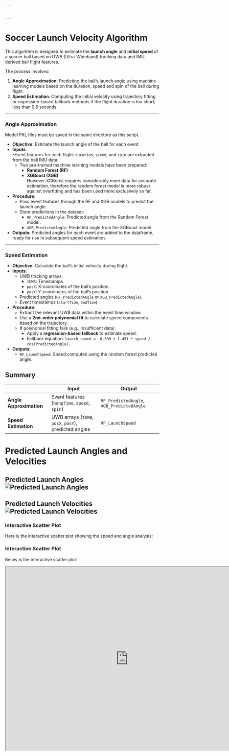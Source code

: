 ```yaml
---


---
```


<h1 id="soccer--launch-velocity-algorithm">Soccer  Launch Velocity Algorithm</h1>
<p>This algorithm is designed to estimate the <strong>launch angle</strong> and <strong>initial speed</strong> of a soccer ball based on UWB (Ultra-Wideband) tracking data and IMU derived ball flight features.</p>
<p>The process involves:</p>
<ol>
<li><strong>Angle Approximation</strong>: Predicting the ball’s launch angle using machine learning models based on the duration, speed and spin of the ball during flight.</li>
<li><strong>Speed Estimation</strong>: Computing the initial velocity using trajectory fitting or regression-based fallback methods if the flight duration is too short; less than 0.5 seconds.</li>
</ol>
<hr>
<h3 id="angle-approximation">Angle Approximation</h3>
<p>Model PKL files must be saved in the same directory as this script.</p>
<ul>
<li><strong>Objective</strong>: Estimate the launch angle of the ball for each event.</li>
<li><strong>Inputs</strong>:<br>
-Event features for each flight: <code>duration</code>, <code>speed</code>, and <code>spin</code> are extracted from the ball IMU data.
<ul>
<li>Two pre-trained machine learning models have been prepared:
<ul>
<li><strong>Random Forest (RF)</strong></li>
<li><strong>XGBoost (XGB)</strong><br>
However XGBoost requires considerably more data for accurate estimation, therefore the random forest model is more robust against overfitting and has been used more exclusively so far.</li>
</ul>
</li>
</ul>
</li>
<li><strong>Procedure</strong>:
<ul>
<li>Pass event features through the RF and XGB models to predict the launch angle.</li>
<li>Store predictions in the dataset:
<ul>
<li><code>RF_PredictedAngle</code>: Predicted angle from the Random Forest model.</li>
<li><code>XGB_PredictedAngle</code>: Predicted angle from the XGBoost model.</li>
</ul>
</li>
</ul>
</li>
<li><strong>Outputs</strong>: Predicted angles for each event are added to the dataframe, ready for use in subsequent speed estimation.</li>
</ul>
<hr>
<h3 id="speed-estimation">Speed Estimation</h3>
<ul>
<li><strong>Objective</strong>: Calculate the ball’s initial velocity during flight.</li>
<li><strong>Inputs</strong>:
<ul>
<li>UWB tracking arrays:
<ul>
<li><code>tUWB</code>: Timestamps.</li>
<li><code>posX</code>: X-coordinates of the ball’s position.</li>
<li><code>posY</code>: Y-coordinates of the ball’s position.</li>
</ul>
</li>
<li>Predicted angles (<code>RF_PredictedAngle</code> or <code>XGB_PredictedAngle</code>).</li>
<li>Event timestamps (<code>startTime</code>, <code>endTime</code>).</li>
</ul>
</li>
<li><strong>Procedure</strong>:
<ul>
<li>Extract the relevant UWB data within the event time window.</li>
<li>Use a <strong>2nd-order polynomial fit</strong> to calculate speed components based on the trajectory.</li>
<li>If polynomial fitting fails (e.g., insufficient data):
<ul>
<li>Apply a <strong>regression-based fallback</strong> to estimate speed.</li>
<li>Fallback equation: <code>launch_speed = -0.339 + 1.451 * speed / cos(PredictedAngle)</code>.</li>
</ul>
</li>
</ul>
</li>
<li><strong>Outputs</strong>:
<ul>
<li><code>RF_LaunchSpeed</code>: Speed computed using the random forest predicted angle.</li>
</ul>
</li>
</ul>
<h2 id="summary">Summary</h2>

<table>
<thead>
<tr>
<th></th>
<th>Input</th>
<th>Output</th>
</tr>
</thead>
<tbody>
<tr>
<td><strong>Angle Approximation</strong></td>
<td>Event features (<code>hangTime</code>, <code>speed</code>, <code>spin</code>)</td>
<td><code>RF_PredictedAngle</code>, <code>XGB_PredictedAngle</code></td>
</tr>
<tr>
<td><strong>Speed Estimation</strong></td>
<td>UWB arrays (<code>tUWB</code>, <code>posX</code>, <code>posY</code>), predicted angles</td>
<td><code>RF_LaunchSpeed</code></td>
</tr>
</tbody>
</table><h1 id="predicted-launch-angles-and-velocities">Predicted Launch Angles and Velocities</h1>
<h2 id="predicted-launch-angles-">Predicted Launch Angles <img src="https://i.imgur.com/vbkRise.png" alt="Predicted Launch Angles"></h2>
<h2 id="predicted-launch-velocities-">Predicted Launch Velocities <img src="https://i.imgur.com/BJbeAoS.png" alt="Predicted Launch Velocities"></h2>
<h3 id="interactive-scatter-plot">Interactive Scatter Plot</h3>
<p>Here is the interactive scatter plot showing the speed and angle analysis:</p>
<h3 id="interactive-scatter-plot-1">Interactive Scatter Plot</h3>
<p>Below is the interactive scatter plot:</p>
<iframe src="https://mc4713.github.io/plotly-hosting/interactive_scatter_plot.html" width="800" height="600">&#10;</iframe>

